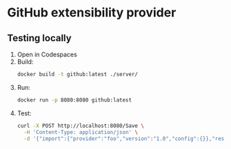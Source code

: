 # GitHub extensibility provider

## Testing locally
1. Open in Codespaces
1. Build: 
    ```sh
    docker build -t github:latest ./server/
    ```
1. Run: 
    ```sh
    docker run -p 8080:8080 github:latest
    ```
1. Test:
    ```sh
    curl -X POST http://localhost:8080/Save \
      -H 'Content-Type: application/json' \
      -d '{"import":{"provider":"foo","version":"1.0","config":{}},"resource":{"type":"bar@v1","properties":{}}}'